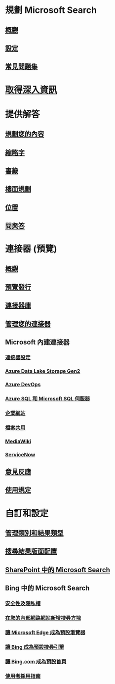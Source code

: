 # 規劃 Microsoft Search
## [概觀](overview-microsoft-search.md)
## [設定](setup-microsoft-search.md)
## [常見問題集](faqs.md)
# [取得深入資訊](get-insights.md)
# 提供解答
## [規劃您的內容](plan-your-content.md)
## [縮略字](manage-acronyms.md)
## [書籤](manage-bookmarks.md)
## [樓面規劃](manage-floorplans.md)
## [位置](manage-locations.md)
## [問與答](manage-qas.md)
# 連接器 (預覽)
## [概觀](connectors-overview.md)
## [預覽發行](connectors-preview.md)
## [連接器庫](connectors-gallery.md)
## [管理您的連接器](manage-connector.md)
## Microsoft 內建連接器
### [連接器設定](configure-connector.md)
### [Azure Data Lake Storage Gen2](azure-data-lake-connector.md)
### [Azure DevOps](azure-devops-connector.md)
### [Azure SQL 和 Microsoft SQL 伺服器](MSSQL-connector.md)
### [企業網站](enterprise-web-connector.md)
### [檔案共用](file-share-connector.md)
### [MediaWiki](mediawiki-connector.md)
### [ServiceNow](servicenow-connector.md)
## [意見反應](connectors-feedback.md)
## [使用規定](terms-of-use.md)
# 自訂和設定
## [管理類別和結果類型](customize-search-page.md)
## [搜尋結果版面配置](customize-results-layout.md)
## [SharePoint 中的 Microsoft Search](get-started-search-in-sharepoint-online.md)
## Bing 中的 Microsoft Search
### [安全性及隱私權](security-for-search.md)
### [在您的內部網路網站新增搜尋方塊](add-a-search-box-to-your-intranet-site.md)
### [讓 Microsoft Edge 成為預設瀏覽器](set-default-browser.md)
### [讓 Bing 成為預設搜尋引擎](set-default-search-engine.md)
### [讓 Bing.com 成為預設首頁](set-default-homepage.md)
### [使用者採用指南](user-adoption-guide.md)
